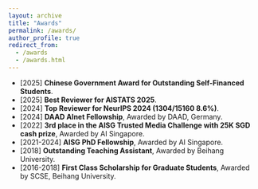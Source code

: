 ```yaml
---
layout: archive
title: "Awards"
permalink: /awards/
author_profile: true
redirect_from: 
  - /awards
  - /awards.html
---
```

- [2025] **Chinese Government Award for Outstanding Self-Financed Students**.
- [2025] **Best Reviewer for AISTATS 2025**.
- [2024] **Top Reviewer for NeurIPS 2024 (1304/15160 8.6%)**.
- [2024] **DAAD AInet Fellowship**, Awarded by DAAD, Germany.
- [2022] **3rd place in the AISG Trusted Media Challenge with 25K SGD cash prize**, Awarded by AI Singapore.
- [2021-2024] **AISG PhD Fellowship**, Awarded by AI Singapore.
- [2018] **Outstanding Teaching Assistant**, Awarded by Beihang University.
- [2016-2018] **First Class Scholarship for Graduate Students**, Awarded by SCSE, Beihang University.
